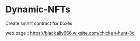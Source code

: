 # Dynamic-NFTs
Create smart contract for boxes

web page : https://blackally666.wixsite.com/chicken-hunt-3d
